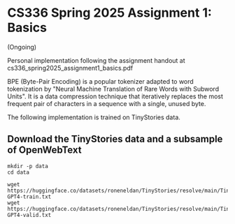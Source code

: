 # CS336 Spring 2025 Assignment 1: Basics

(Ongoing)

Personal implementation following the assignment handout at cs336_spring2025_assignment1_basics.pdf

BPE (Byte-Pair Encoding) is a popular tokenizer adapted to word tokenization by "Neural Machine Translation of Rare Words with Subword Units". It is a data compression technique that iteratively replaces the most frequent pair of characters in a sequence with a single, unused byte. 

The following implementation is trained on TinyStories data.

## Download the TinyStories data and a subsample of OpenWebText

```
mkdir -p data
cd data

wget https://huggingface.co/datasets/roneneldan/TinyStories/resolve/main/TinyStoriesV2-GPT4-train.txt
wget https://huggingface.co/datasets/roneneldan/TinyStories/resolve/main/TinyStoriesV2-GPT4-valid.txt
```

